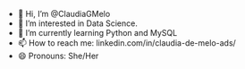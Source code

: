 - 👋 Hi, I’m @ClaudiaGMelo
- 👀 I’m interested in Data Science.
- 🌱 I’m currently learning Python and MySQL
- 📫 How to reach me: linkedin.com/in/claudia-de-melo-ads/
- 😄 Pronouns: She/Her
  

<!---
ClaudiaGMelo/ClaudiaGMelo is a ✨ special ✨ repository because its `README.md` (this file) appears on your GitHub profile.
You can click the Preview link to take a look at your changes.
--->
